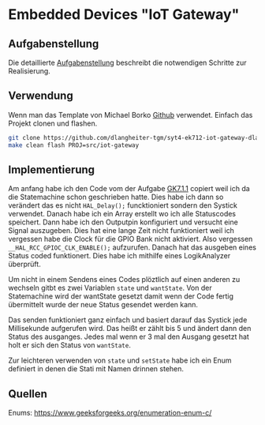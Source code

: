 # Embedded Devices "IoT Gateway"

## Aufgabenstellung
Die detaillierte [Aufgabenstellung](TASK.md) beschreibt die notwendigen Schritte zur Realisierung.

## Verwendung
Wenn man das Template von Michael Borko [Github](https://github.com/mborko/stm32f4-template)
verwendet.
Einfach das Projekt clonen und flashen.
```sh
git clone https://github.com/dlangheiter-tgm/syt4-ek712-iot-gateway-dlangheiter-tgm src/iot-gateway
make clean flash PROJ=src/iot-gateway
```

## Implementierung
Am anfang habe ich den Code vom der Aufgabe [GK7.1.1](https://elearning.tgm.ac.at/mod/assign/view.php?id=47943)
copiert weil ich da die Statemachine schon geschrieben hatte.
Dies habe ich dann so verändert das es nicht `HAL_Delay();` funcktioniert
sondern den Systick verwendet. Danach habe ich ein Array erstellt
wo ich alle Statuscodes speichert. Dann habe ich den Outputpin
konfiguriert und versucht eine Signal auszugeben. Dies hat eine lange
Zeit nicht funktioniert weil ich vergessen habe die Clock für die
GPIO Bank nicht aktiviert. Also vergessen `__HAL_RCC_GPIOC_CLK_ENABLE();`
aufzurufen. Danach hat das ausgeben eines Status coded funktionert.
Dies habe ich mithilfe eines LogikAnalyzer überprüft.

Um nicht in einem Sendens eines Codes plöztlich auf einen anderen zu
wechseln gitbt es zwei Variablen `state` und `wantState`. Von der
Statemachine wird der wantState gesetzt damit wenn der Code fertig
übermittelt wurde der neue Status gesendet werden kann.

Das senden funktioniert ganz einfach und basiert darauf das Systick jede
Millisekunde aufgerufen wird. Das heißt er zählt bis 5 und ändert dann
den Status des ausganges. Jedes mal wenn er 3 mal den Ausgang gesetzt
hat holt er sich den Status von `wantState`.

Zur leichteren verwenden von `state` und `setState` habe ich ein Enum
definiert in denen die Stati mit Namen drinnen stehen.

## Quellen
Enums: https://www.geeksforgeeks.org/enumeration-enum-c/